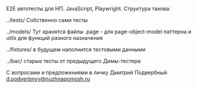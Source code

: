 E2E автотесты для НП. JavaScript, Playwright.
Структура такова:

../tests/ Собственно сами тесты

../models/ Тут хранятся файлы .page - для page-object-model паттерна и utils для функций разного назначения

../fixtures/ в будущем наполнится тестовыми данными

../bac/ старые тесты от предыдущего Димы-тестера

С вопросами и предложениями в личку Дмитрий Подвербный 
d.podverbnyy@nuzhnapomosh.ru